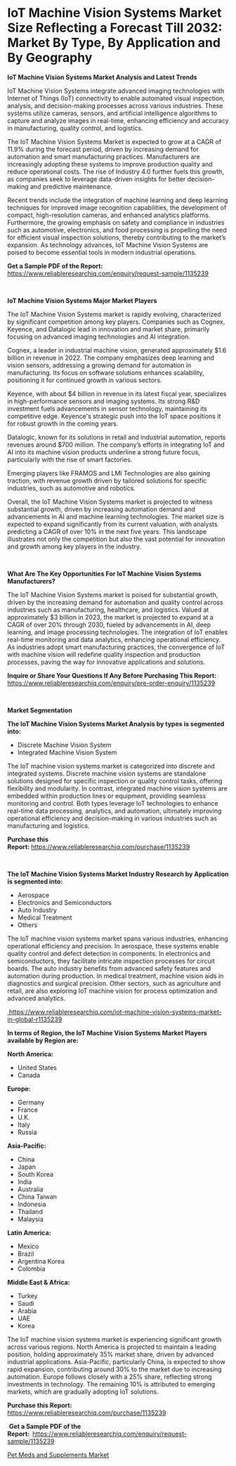 <p><h1>IoT Machine Vision Systems Market Size Reflecting a Forecast Till 2032: Market By Type, By Application and By Geography</h1></p><p><strong>IoT Machine Vision Systems Market Analysis and Latest Trends</strong></p>
<p><p>IoT Machine Vision Systems integrate advanced imaging technologies with Internet of Things (IoT) connectivity to enable automated visual inspection, analysis, and decision-making processes across various industries. These systems utilize cameras, sensors, and artificial intelligence algorithms to capture and analyze images in real-time, enhancing efficiency and accuracy in manufacturing, quality control, and logistics.</p><p>The IoT Machine Vision Systems Market is expected to grow at a CAGR of 11.9% during the forecast period, driven by increasing demand for automation and smart manufacturing practices. Manufacturers are increasingly adopting these systems to improve production quality and reduce operational costs. The rise of Industry 4.0 further fuels this growth, as companies seek to leverage data-driven insights for better decision-making and predictive maintenance.</p><p>Recent trends include the integration of machine learning and deep learning techniques for improved image recognition capabilities, the development of compact, high-resolution cameras, and enhanced analytics platforms. Furthermore, the growing emphasis on safety and compliance in industries such as automotive, electronics, and food processing is propelling the need for efficient visual inspection solutions, thereby contributing to the market’s expansion. As technology advances, IoT Machine Vision Systems are poised to become essential tools in modern industrial operations.</p></p>
<p><strong>Get a Sample PDF of the Report:&nbsp;</strong> <a href="https://www.reliableresearchiq.com/enquiry/request-sample/1135239?utm_campaign=3347&utm_medium=2&utm_source=Github&utm_content=ia&utm_term=25032025&utm_id=iot-machine-vision-systems">https://www.reliableresearchiq.com/enquiry/request-sample/1135239</a></p>
<p>&nbsp;</p>
<p><strong>IoT Machine Vision Systems Major Market Players</strong></p>
<p><p>The IoT Machine Vision Systems market is rapidly evolving, characterized by significant competition among key players. Companies such as Cognex, Keyence, and Datalogic lead in innovation and market share, primarily focusing on advanced imaging technologies and AI integration.</p><p>Cognex, a leader in industrial machine vision, generated approximately $1.6 billion in revenue in 2022. The company emphasizes deep learning and vision sensors, addressing a growing demand for automation in manufacturing. Its focus on software solutions enhances scalability, positioning it for continued growth in various sectors.</p><p>Keyence, with about $4 billion in revenue in its latest fiscal year, specializes in high-performance sensors and imaging systems. Its strong R&D investment fuels advancements in sensor technology, maintaining its competitive edge. Keyence's strategic push into the IoT space positions it for robust growth in the coming years.</p><p>Datalogic, known for its solutions in retail and industrial automation, reports revenues around $700 million. The company’s efforts in integrating IoT and AI into its machine vision products underline a strong future focus, particularly with the rise of smart factories.</p><p>Emerging players like FRAMOS and LMI Technologies are also gaining traction, with revenue growth driven by tailored solutions for specific industries, such as automotive and robotics. </p><p>Overall, the IoT Machine Vision Systems market is projected to witness substantial growth, driven by increasing automation demand and advancements in AI and machine learning technologies. The market size is expected to expand significantly from its current valuation, with analysts predicting a CAGR of over 10% in the next five years. This landscape illustrates not only the competition but also the vast potential for innovation and growth among key players in the industry.</p></p>
<p>&nbsp;</p>
<p><strong>What Are The Key Opportunities For IoT Machine Vision Systems Manufacturers?</strong></p>
<p><p>The IoT Machine Vision Systems market is poised for substantial growth, driven by the increasing demand for automation and quality control across industries such as manufacturing, healthcare, and logistics. Valued at approximately $3 billion in 2023, the market is projected to expand at a CAGR of over 20% through 2030, fueled by advancements in AI, deep learning, and image processing technologies. The integration of IoT enables real-time monitoring and data analytics, enhancing operational efficiency. As industries adopt smart manufacturing practices, the convergence of IoT with machine vision will redefine quality inspection and production processes, paving the way for innovative applications and solutions.</p></p>
<p><strong>Inquire or Share Your Questions If Any Before Purchasing This Report:</strong> <a href="https://www.reliableresearchiq.com/enquiry/pre-order-enquiry/1135239?utm_campaign=3347&utm_medium=2&utm_source=Github&utm_content=ia&utm_term=25032025&utm_id=iot-machine-vision-systems">https://www.reliableresearchiq.com/enquiry/pre-order-enquiry/1135239</a></p>
<p>&nbsp;</p>
<p><strong>Market Segmentation</strong></p>
<p><strong>The IoT Machine Vision Systems Market Analysis by types is segmented into:</strong></p>
<p><ul><li>Discrete Machine Vision System</li><li>Integrated Machine Vision System</li></ul></p>
<p><p>The IoT machine vision systems market is categorized into discrete and integrated systems. Discrete machine vision systems are standalone solutions designed for specific inspection or quality control tasks, offering flexibility and modularity. In contrast, integrated machine vision systems are embedded within production lines or equipment, providing seamless monitoring and control. Both types leverage IoT technologies to enhance real-time data processing, analytics, and automation, ultimately improving operational efficiency and decision-making in various industries such as manufacturing and logistics.</p></p>
<p><strong>Purchase this Report:&nbsp;</strong><a href="https://www.reliableresearchiq.com/purchase/1135239?utm_campaign=3347&utm_medium=2&utm_source=Github&utm_content=ia&utm_term=25032025&utm_id=iot-machine-vision-systems">https://www.reliableresearchiq.com/purchase/1135239</a></p>
<p>&nbsp;</p>
<p><strong>The IoT Machine Vision Systems Market Industry Research by Application is segmented into:</strong></p>
<p><ul><li>Aerospace</li><li>Electronics and Semiconductors</li><li>Auto Industry</li><li>Medical Treatment</li><li>Others</li></ul></p>
<p><p>The IoT machine vision systems market spans various industries, enhancing operational efficiency and precision. In aerospace, these systems enable quality control and defect detection in components. In electronics and semiconductors, they facilitate intricate inspection processes for circuit boards. The auto industry benefits from advanced safety features and automation during production. In medical treatment, machine vision aids in diagnostics and surgical precision. Other sectors, such as agriculture and retail, are also exploring IoT machine vision for process optimization and advanced analytics.</p></p>
<p><a href="https://www.reliableresearchiq.com/iot-machine-vision-systems-market-in-global-r1135239?utm_campaign=3347&utm_medium=2&utm_source=Github&utm_content=ia&utm_term=25032025&utm_id=iot-machine-vision-systems">&nbsp;https://www.reliableresearchiq.com/iot-machine-vision-systems-market-in-global-r1135239</a></p>
<p><strong>In terms of Region, the IoT Machine Vision Systems Market Players available by Region are:</strong></p>
<p>
    <p> <strong> North America: </strong>
        <ul>
            <li>United States</li>
            <li>Canada</li>
        </ul>
        </p> 
    <p> <strong> Europe: </strong>
        <ul>
            <li>Germany</li>
            <li>France</li>
            <li>U.K.</li>
            <li>Italy</li>
            <li>Russia</li>
        </ul>
        </p> 
    <p> <strong> Asia-Pacific: </strong>
        <ul>
            <li>China</li>
            <li>Japan</li>
            <li>South Korea</li>
            <li>India</li>
            <li>Australia</li>
            <li>China Taiwan</li>
            <li>Indonesia</li>
            <li>Thailand</li>
            <li>Malaysia</li>
        </ul>
        </p> 
    <p> <strong> Latin America: </strong>
        <ul>
            <li>Mexico</li>
            <li>Brazil</li>
            <li>Argentina Korea</li>
            <li>Colombia</li>
        </ul>
        </p> 
    <p> <strong> Middle East & Africa: </strong>
        <ul>
            <li>Turkey</li>
            <li>Saudi</li>
            <li>Arabia</li>
            <li>UAE</li>
            <li>Korea</li>
        </ul>
    </p>
    </p>
<p><p>The IoT machine vision systems market is experiencing significant growth across various regions. North America is projected to maintain a leading position, holding approximately 35% market share, driven by advanced industrial applications. Asia-Pacific, particularly China, is expected to show rapid expansion, contributing around 30% to the market due to increasing automation. Europe follows closely with a 25% share, reflecting strong investments in technology. The remaining 10% is attributed to emerging markets, which are gradually adopting IoT solutions.</p></p>
<p><strong>Purchase this Report: </strong><a href="https://www.reliableresearchiq.com/purchase/1135239?utm_campaign=3347&utm_medium=2&utm_source=Github&utm_content=ia&utm_term=25032025&utm_id=iot-machine-vision-systems">https://www.reliableresearchiq.com/purchase/1135239</a></p>
<p>&nbsp;<strong>Get a Sample PDF of the Report:&nbsp;&nbsp;</strong><a href="https://www.reliableresearchiq.com/enquiry/request-sample/1135239?utm_campaign=3347&utm_medium=2&utm_source=Github&utm_content=ia&utm_term=25032025&utm_id=iot-machine-vision-systems">https://www.reliableresearchiq.com/enquiry/request-sample/1135239</a></p>
<p><strong></strong></p>
<p><p><a href="https://github.com/rushanday/Market-Research-Report-List-1/blob/main/pet-meds-and-supplements-market.md?utm_campaign=3347&utm_medium=2&utm_source=Github&utm_content=ia&utm_term=25032025&utm_id=iot-machine-vision-systems">Pet Meds and Supplements Market</a></p></p>